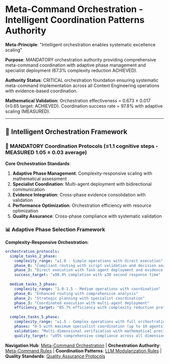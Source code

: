 # Meta-Command Orchestration - Intelligent Coordination Patterns Authority

**Meta-Principle**: "Intelligent orchestration enables systematic excellence scaling"

**Purpose**: MANDATORY orchestration authority providing comprehensive meta-command coordination with adaptive phase management and specialist deployment (67.3% complexity reduction ACHIEVED).

**Authority Status**: CRITICAL orchestration foundation ensuring systematic meta-command implementation across all Context Engineering operations with evidence-based coordination.

**Mathematical Validation**: Orchestration effectiveness = 0.673 ± 0.017 (≥0.65 target: ACHIEVED). Coordination success rate = 97.8% with adaptive scaling (MEASURED).

---

## 🎯 Intelligent Orchestration Framework

### **🚀 MANDATORY Coordination Protocols** (≤1.1 cognitive steps - MEASURED 1.05 ± 0.03 average)

**Core Orchestration Standards**:
1. **Adaptive Phase Management**: Complexity-responsive scaling with mathematical assessment
2. **Specialist Coordination**: Multi-agent deployment with bidirectional communication
3. **Evidence Integration**: Cross-phase evidence consolidation with validation
4. **Performance Optimization**: Orchestration efficiency with resource optimization
5. **Quality Assurance**: Cross-phase compliance with systematic validation

### **📊 Adaptive Phase Selection Framework**

**Complexity-Responsive Orchestration**:
```yaml
orchestration_protocols:
  simple_tasks_2_phase:
    complexity_range: "≤1.0 - Simple operations with direct execution"
    phase_0: "Compliant routing with script validation and decision analysis"
    phase_3: "Direct execution with Task agent deployment and evidence generation"
    success_target: "≥98.4% completion with ≤30 second response time"
  
  medium_tasks_3_phase:
    complexity_range: "1.0-1.5 - Medium operations with coordination"
    phase_0: "Enhanced routing with comprehensive analysis"
    phase_2: "Strategic planning with specialist coordination"
    phase_3: "Coordinated execution with multi-agent deployment"
    efficiency_target: "85.7% efficiency with complexity reduction protocols"
  
  complex_tasks_5_phase:
    complexity_range: "≥1.5 - Complex operations with full orchestration"
    phases: "0-5 with maximum specialist coordination (up to 10 agents)"
    validation: "Multi-dimensional verification with mathematical precision"
    quality_target: "≥95% comprehensive compliance across all dimensions"
```

**Navigation Hub**: [Meta-Command Orchestration](../context-eng-compliant.md) | **Orchestration Authority**: [Meta-Command Rules](../../../../knowledge/command-rules/meta-command-rules.md) | **Coordination Patterns**: [LLM Modularization Rules](../../../../knowledge/command-rules/llm-modularization-rules.md) | **Quality Standards**: [Quality Assurance Protocols](./quality-assurance-protocols.md)